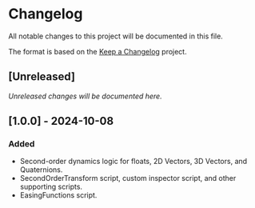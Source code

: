 # Changelog

All notable changes to this project will be documented in this file.

The format is based on the [Keep a Changelog](https://keepachangelog.com/en/1.1.0/) project.

## [Unreleased]

_Unreleased changes will be documented here._

## [1.0.0] - 2024-10-08

### Added

- Second-order dynamics logic for floats, 2D Vectors, 3D Vectors, and Quaternions.
- SecondOrderTransform script, custom inspector script, and other supporting scripts.
- EasingFunctions script.
